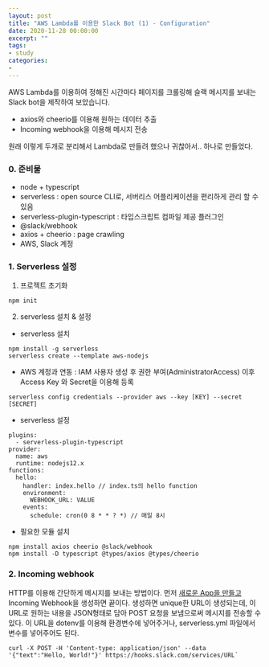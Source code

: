 ```yaml
---
layout: post
title: "AWS Lambda를 이용한 Slack Bot (1) - Configuration"
date: 2020-11-28 00:00:00
excerpt: ""
tags:
- study
categories:
-
---
```


AWS Lambda를 이용하여 정해진 시간마다 페이지를 크롤링해 슬랙 메시지를 보내는 Slack bot을 제작하여 보았습니다.

- axios와 cheerio를 이용해 원하는 데이터 추출
- Incoming webhook을 이용해 메시지 전송

원래 이렇게 두개로 분리해서 Lambda로 만들려 했으나 귀찮아서.. 하나로 만들었다.

### 0. 준비물
- node + typescript
- serverless : open source CLI로, 서버리스 어플리케이션을 편리하게 관리 할 수 있음
- serverless-plugin-typescript : 타입스크립트 컴파일 제공 플러그인
- @slack/webhook
- axios + cheerio : page crawling
- AWS, Slack 계정

### 1. Serverless 설정

1. 프로젝트 초기화
```
npm init
```
2. serverless 설치 & 설정
- serverless 설치
```
npm install -g serverless
serverless create --template aws-nodejs
```
- AWS 계정과 연동 : IAM 사용자 생성 후 권한 부여(AdministratorAccess)
이후 Access Key 와 Secret을 이용해 등록
```
serverless config credentials --provider aws --key [KEY] --secret [SECRET]
```
- serverless 설정
```
plugins:
  - serverless-plugin-typescript
provider:
  name: aws
  runtime: nodejs12.x
functions:
  hello:
    handler: index.hello // index.ts의 hello function
    environment:
      WEBHOOK_URL: VALUE
    events:
      schedule: cron(0 8 * * ? *) // 매일 8시
```
- 필요한 모듈 설치
```
npm install axios cheerio @slack/webhook
npm install -D typescript @types/axios @types/cheerio
```
### 2. Incoming webhook
HTTP를 이용해 간단하게 메시지를 보내는 방법이다. 먼저 [새로운 App을 만들고](#https://api.slack.com/apps?new_app=1) Incoming Webhook을 생성하면 끝이다. 생성하면 unique한 URL이 생성되는데, 이 URL로 원하는 내용을 JSON형태로 담아 POST 요청을 보냄으로써 메시지를 전송할 수 있다. 이 URL을 dotenv를 이용해 환경변수에 넣어주거나, serverless.yml 파일에서 변수를 넣어주어도 된다.
```
curl -X POST -H 'Content-type: application/json' --data '{"text":"Hello, World!"}' https://hooks.slack.com/services/URL`
```
